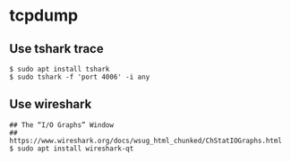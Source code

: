 tcpdump
=======

## Use tshark trace

    $ sudo apt install tshark
    $ sudo tshark -f 'port 4006' -i any

## Use wireshark

    ## The “I/O Graphs” Window
    ## https://www.wireshark.org/docs/wsug_html_chunked/ChStatIOGraphs.html
    $ sudo apt install wireshark-qt
